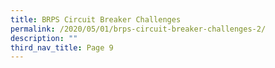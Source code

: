 ```yaml
---
title: BRPS Circuit Breaker Challenges
permalink: /2020/05/01/brps-circuit-breaker-challenges-2/
description: ""
third_nav_title: Page 9
---
```

